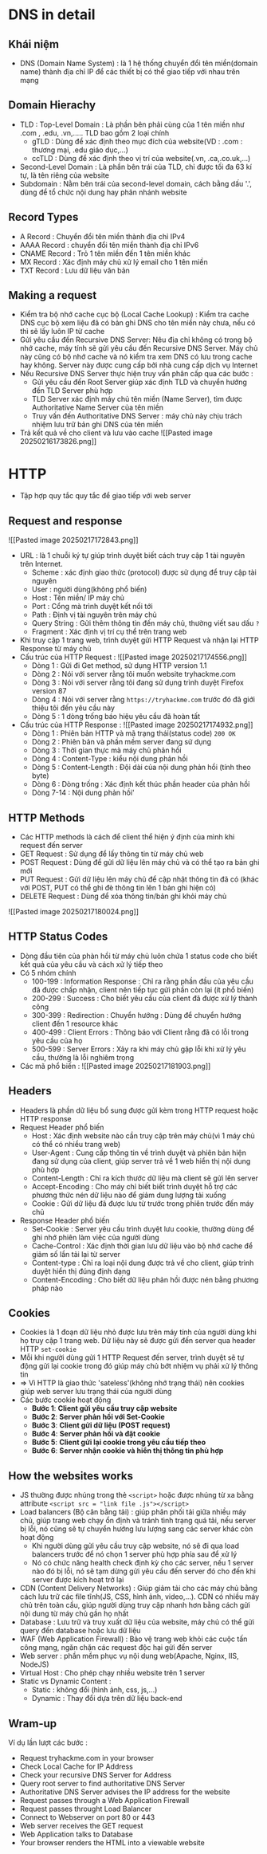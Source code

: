 # DNS in detail

## Khái niệm 

+ DNS (Domain Name System) : là 1 hệ thống chuyển đổi tên miền(domain name) thành địa chỉ IP để các thiết bị có thể giao tiếp với nhau trên mạng
## Domain Hierachy

+ TLD : Top-Level Domain : Là phần bên phải cùng của 1 tên miền như .com , .edu, .vn,..... TLD bao gồm 2 loại chính
	+ gTLD : Dùng để xác định theo mục đích của website(VD : .com : thương mại, .edu giáo dục,...)
	+ ccTLD : Dùng để xác định theo vị trí của website(.vn, .ca,.co.uk,...)
+ Second-Level Domain : Là phần bên trái của TLD, chỉ được tối đa 63 kí tự, là tên riêng của website
+ Subdomain : Nằm bên trái của second-level domain, cách bằng dấu '.', dùng để tổ chức nội dung hay phân nhánh website
## Record Types

+ A Record : Chuyển đổi tên miền thành địa chỉ IPv4
+ AAAA Record : chuyển đổi tên miền thành địa chỉ IPv6
+ CNAME Record : Trỏ 1 tên miền đến 1 tên miền khác
+ MX Record : Xác định máy chủ xử lý email cho 1 tên miền
+ TXT Record : Lưu dữ liệu văn bản
## Making a request

+ Kiểm tra bộ nhớ cache cục bộ (Local Cache Lookup) : Kiểm tra cache DNS cục bộ xem liệu đã có bản ghi DNS cho tên miền này chưa, nếu có thì sẽ lấy luôn IP từ cache
+ Gửi yêu cầu đến Recursive DNS Server: Nêu địa chỉ không có trong bộ nhớ cache, máy tính sẽ gửi yêu cầu đến Recursive DNS Server. Máy chủ này cũng có bộ nhớ cache và nó kiểm tra xem DNS có lưu trong cache hay không. Server này được cung cấp bởi nhà cung cấp dịch vụ Internet
+ Nếu Recursive DNS Server thực hiện truy vấn phân cấp qua các bước :
	+ Gửi yêu cầu đến Root Server giúp xác định TLD và chuyển hướng đến TLD Server phù hợp
	+ TLD Server xác định máy chủ tên miền (Name Server), tìm được Authoritative Name Server của tên miền
	+ Truy vấn đến Authoritative DNS Server : máy chủ này chịu trách nhiệm lưu trữ bản ghi DNS của tên miền
+ Trả kết quả về cho client và lưu vào cache
![[Pasted image 20250216173826.png]]

# HTTP
+ Tập hợp quy tắc quy tắc để giao tiếp với web server

## Request and response
![[Pasted image 20250217172843.png]]
+ URL : là 1 chuỗi ký tự giúp trình duyệt biết cách truy cập 1 tài nguyên trên Internet.
	+ Scheme : xác định giao thức (protocol) được sử dụng để truy cập tài nguyên
	+ User : người dùng(không phổ biến)
	+ Host : Tên miền/ IP máy chủ
	+ Port : Cổng mà trình duyệt kết nối tới
	+ Path : Định vị tài nguyên trên máy chủ
	+ Query String : Gửi thêm thông tin đến máy chủ, thường viết sau dấu `?`
	+ Fragment : Xác định vị trí cụ thể trên trang web
+ Khi truy cập 1 trang web, trình duyệt gửi HTTP Request và nhận lại HTTP Response từ máy chủ
+ Cấu trúc của HTTP Request : 
		![[Pasted image 20250217174556.png]]
	+ Dòng 1 : Gửi đi Get method, sử dụng HTTP version 1.1
	+ Dòng 2 : Nói với server rằng tôi muốn website tryhackme.com
	+ Dòng 3 : Nói với server rằng tôi đang sử dụng trình duyệt Firefox version 87
	+ Dòng 4 : Nói với server rằng `https://tryhackme.com` trước đó đã giới thiệu tôi đến yêu cầu này
	+ Dòng 5 : 1 dòng trống báo hiệu yêu cầu đã hoàn tất
+ Cấu trúc của HTTP Response :
		![[Pasted image 20250217174932.png]]
	+ Dòng 1 : Phiên bản HTTP và mã trạng thái(status code) `200 OK`
	+ Dòng 2 : Phiên bản và phần mềm server đang sử dụng
	+ Dòng 3 : Thời gian thực mà máy chủ phản hồi
	+ Dòng 4 : Content-Type : kiểu nội dung phản hồi
	+ Dòng 5 : Content-Length : Đội dài của nội dung phản hồi (tính theo byte)
	+ Dòng 6 : Dòng trống : Xác định kết thúc phần header của phản hồi
	+ Dòng 7-14 : Nội dung phản hồi'

## HTTP Methods

+ Các HTTP methods là cách để client thể hiện ý định của mình khi request đến server
+ GET Request : Sử dụng để lấy thông tin từ máy chủ web
+ POST Request : Dùng để gửi dữ liệu lên máy chủ và có thể tạo ra bản ghi mới
+ PUT Request : Gửi dữ liệu lên máy chủ để cập nhật thông tin đã có (khác với POST, PUT có thể ghi đè thông tin lên 1 bản ghi hiện có)
+ DELETE Request : Dùng để xóa thông tin/bản ghi khỏi máy chủ

![[Pasted image 20250217180024.png]]

## HTTP Status Codes

+ Dòng đầu tiên của phàn hồi từ máy chủ luôn chứa 1 status code cho biết kết quả của yêu cầu và cách xử lý tiếp theo
+ Có 5 nhóm chính
	+ 100-199 : Information Response : Chỉ ra rằng phần đầu của yêu cầu đã được chấp nhận, client nên tiếp tục gửi phần còn lại (ít phổ biến)
	+ 200-299 : Success : Cho biết yêu cầu của client đã được xử lý thành công
	+ 300-399 : Redirection : Chuyển hướng : Dùng để chuyển hướng client đến 1 resource khác
	+ 400-499 : Client Errors : Thông báo với Client rằng đã có lỗi trong yêu cầu của họ
	+ 500-599 : Server Errors : Xảy ra khi máy chủ gặp lỗi khi xử lý yêu cầu, thường là lỗi nghiêm trọng
+ Các mã phổ biến :
		![[Pasted image 20250217181903.png]]

## Headers

+ Headers là phần dữ liệu bổ sung được gửi kèm trong HTTP request hoặc HTTP response
+ Request Header phổ biến
	+ Host : Xác định website nào cần truy cập trên máy chủ(vì 1 máy chủ có thể có nhiều trang web)
	+ User-Agent : Cung cấp thông tin về trình duyệt và phiên bản hiện đang sử dụng của client, giúp server trả về 1 web hiển thị nội dung phù hợp
	+ Content-Length : Chỉ ra kích thước dữ liệu mà client sẽ gửi lên server
	+ Accept-Encoding : Cho máy chỉ biết biết trình duyệt hỗ trợ các phương thức nén dữ liệu nào để giảm dung lượng tải xuống
	+ Cookie : Gửi dữ liệu đã được lưu từ trước trong phiên trước đến máy chủ
+ Response Header phổ biến
	+ Set-Cookie : Server yêu cầu trình duyệt lưu cookie, thường dùng để ghi nhớ phiên làm việc của người dùng
	+ Cache-Control : Xác định thời gian lưu dữ liệu vào bộ nhớ cache để giảm số lần tải lại từ server
	+ Content-type : Chỉ ra loại nội dung được trả về cho client, giúp trình duyệt hiển thị đúng định dạng
	+ Content-Encoding : Cho biết dữ liệu phản hồi được nén bằng phương pháp nào
## Cookies

+ Cookies là 1 đoạn dữ liệu nhỏ được lưu trên máy tính của người dùng khi họ truy cập 1 trang web. Dữ liệu này sẽ được gửi đến server qua header HTTP `set-cookie`
+ Mỗi khi người dùng gửi 1 HTTP Request đến server, trình duyệt sẽ tự động gửi lại cookie trong đó giúp máy chủ bớt nhiệm vụ phải xử lý thông tin
+ => Vì HTTP là giao thức 'sateless'(không nhớ trạng thái) nên cookies giúp web server lưu trạng thái của người dùng
+ Các bước cookie hoạt động
	+ **Bước 1**: **Client gửi yêu cầu truy cập website** 
	+ **Bước 2**: **Server phản hồi với Set-Cookie**
	+ **Bước 3**: **Client gửi dữ liệu (POST request)**
	+ **Bước 4**: **Server phản hồi và đặt cookie**
	+ **Bước 5**: **Client gửi lại cookie trong yêu cầu tiếp theo**
	+ **Bước 6**: **Server nhận cookie và hiển thị thông tin phù hợp**

## How the websites works

+ JS thường được nhúng trong thẻ `<script>` hoặc được nhúng từ xa bằng attribute `<script src = "link file .js"></script>`
 + Load balancers (Bộ cân bằng tải) : giúp phân phối tải giữa nhiều máy chủ, giúp trang web chạy ổn định và tránh tình trạng quá tải, nếu server bị lỗi, nó cũng sẽ tự chuyển hướng lưu lượng sang các server khác còn hoạt động
	 + Khi người dùng gửi yêu cầu truy cập website, nó sẽ đi qua load balancers trước để nó chọn 1 server phù hợp phía sau để xử lý
	 + Nó có chức năng health check định kỳ cho các server, nếu 1 server nào đó bị lỗi, nó sẽ tạm dừng gửi yêu cầu đến server đó cho đến khi server được kích hoạt trở lại
 + CDN (Content Delivery Networks) : Giúp giảm tải cho các máy chủ bằng cách lưu trữ các file tĩnh(JS, CSS, hình ảnh, video,...). CDN có nhiều máy chủ trên toàn cầu, giúp người dùng truy cập nhanh hơn bằng cách gửi nội dung từ máy chủ gần họ nhất
+ Database : Lưu trữ và truy xuất dữ liệu của website, máy chủ có thể gửi query đến database hoặc lưu dữ liệu
+ WAF (Web Application Firewall) : Bảo vệ trang web khỏi các cuộc tấn công mạng, ngăn chặn các request độc hại gửi đến server
+ Web server : phần mềm phục vụ nội dung web(Apache, Nginx, IIS, NodeJS)
+ Virtual Host : Cho phép chạy nhiều website trên 1 server
+ Static vs Dynamic Content :
	+ Static : không đổi (hình ảnh, css, js,...)
	+ Dynamic : Thay đổi dựa trên dữ liệu back-end



## Wram-up

Ví dụ lần lượt các bước : 
+ Request tryhackme.com in your browser
+ Check Local Cache for IP Address
+ Check your recursive DNS Server for Address
+ Query root server to find authoritative DNS Server
+ Authoritative DNS Server advises the IP address for the website
+ Request passes through a Web Application Firewall
+ Request passes throught Load Balancer
+ Connect to Webserver on port 80 or 443
+ Web server receives the GET request
+ Web Application talks to Database
+ Your browser renders the HTML into a viewable website

